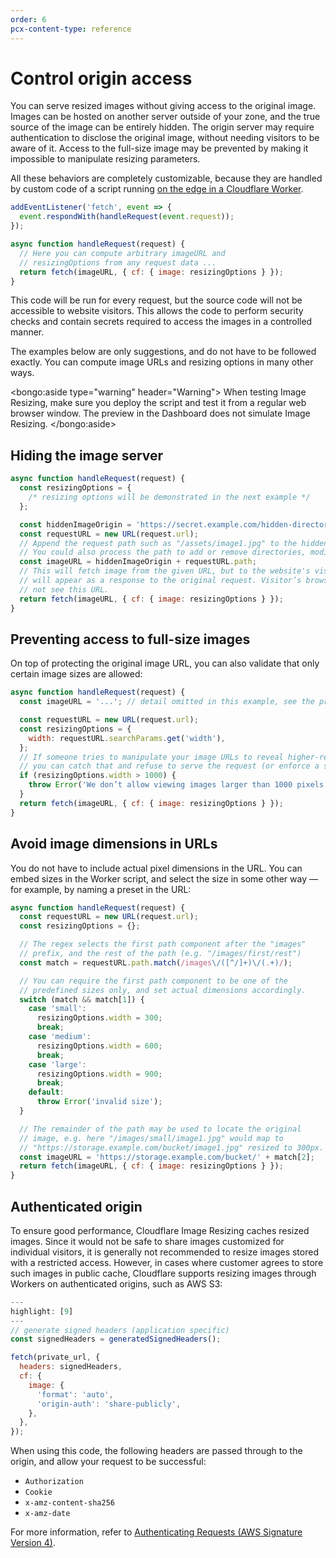 ```yaml
---
order: 6
pcx-content-type: reference
---
```


# Control origin access

You can serve resized images without giving access to the original image. Images can be hosted on another server outside of your zone, and the true source of the image can be entirely hidden. The origin server may require authentication to disclose the original image, without needing visitors to be aware of it. Access to the full-size image may be prevented by making it impossible to manipulate resizing parameters.

All these behaviors are completely customizable, because they are handled by custom code of a script running [on the edge in a Cloudflare Worker](/image-resizing/resize-with-workers).

```js
addEventListener('fetch', event => {
  event.respondWith(handleRequest(event.request));
});

async function handleRequest(request) {
  // Here you can compute arbitrary imageURL and
  // resizingOptions from any request data ...
  return fetch(imageURL, { cf: { image: resizingOptions } });
}
```

This code will be run for every request, but the source code will not be accessible to website visitors. This allows the code to perform security checks and contain secrets required to access the images in a controlled manner.

The examples below are only suggestions, and do not have to be followed exactly. You can compute image URLs and resizing options in many other ways.

<bongo:aside type="warning" header="Warning">
When testing Image Resizing, make sure you deploy the script and test it from a regular web browser window. The preview in the Dashboard does not simulate Image Resizing.
</bongo:aside>

## Hiding the image server

```js
async function handleRequest(request) {
  const resizingOptions = {
    /* resizing options will be demonstrated in the next example */
  };

  const hiddenImageOrigin = 'https://secret.example.com/hidden-directory';
  const requestURL = new URL(request.url);
  // Append the request path such as "/assets/image1.jpg" to the hiddenImageOrigin.
  // You could also process the path to add or remove directories, modify filenames, etc.
  const imageURL = hiddenImageOrigin + requestURL.path;
  // This will fetch image from the given URL, but to the website's visitors this
  // will appear as a response to the original request. Visitor’s browser will
  // not see this URL.
  return fetch(imageURL, { cf: { image: resizingOptions } });
}
```

## Preventing access to full-size images

On top of protecting the original image URL, you can also validate that only certain image sizes are allowed:

```js
async function handleRequest(request) {
  const imageURL = '...'; // detail omitted in this example, see the previous example

  const requestURL = new URL(request.url);
  const resizingOptions = {
    width: requestURL.searchParams.get('width'),
  };
  // If someone tries to manipulate your image URLs to reveal higher-resolution images,
  // you can catch that and refuse to serve the request (or enforce a smaller size, etc.)
  if (resizingOptions.width > 1000) {
    throw Error('We don’t allow viewing images larger than 1000 pixels wide');
  }
  return fetch(imageURL, { cf: { image: resizingOptions } });
}
```

## Avoid image dimensions in URLs

You do not have to include actual pixel dimensions in the URL. You can embed sizes in the Worker script, and select the size in some other way — for example, by naming a preset in the URL:

```js
async function handleRequest(request) {
  const requestURL = new URL(request.url);
  const resizingOptions = {};

  // The regex selects the first path component after the "images"
  // prefix, and the rest of the path (e.g. "/images/first/rest")
  const match = requestURL.path.match(/images\/([^/]+)\/(.+)/);

  // You can require the first path component to be one of the
  // predefined sizes only, and set actual dimensions accordingly.
  switch (match && match[1]) {
    case 'small':
      resizingOptions.width = 300;
      break;
    case 'medium':
      resizingOptions.width = 600;
      break;
    case 'large':
      resizingOptions.width = 900;
      break;
    default:
      throw Error('invalid size');
  }

  // The remainder of the path may be used to locate the original
  // image, e.g. here "/images/small/image1.jpg" would map to
  // "https://storage.example.com/bucket/image1.jpg" resized to 300px.
  const imageURL = 'https://storage.example.com/bucket/' + match[2];
  return fetch(imageURL, { cf: { image: resizingOptions } });
}
```

## Authenticated origin

To ensure good performance, Cloudflare Image Resizing caches resized images. Since it would not be safe to share images customized for individual visitors, it is generally not recommended to resize images stored with a restricted access. However, in cases where customer agrees to store such images in public cache, Cloudflare supports resizing images through Workers on authenticated origins, such as AWS S3:

```js
---
highlight: [9]
---
// generate signed headers (application specific)
const signedHeaders = generatedSignedHeaders();

fetch(private_url, {
  headers: signedHeaders,
  cf: {
    image: {
      'format': 'auto',
      'origin-auth': 'share-publicly',
    },
  },
});
```

When using this code, the following headers are passed through to the origin, and allow your request to be successful:

- `Authorization`
- `Cookie`
- `x-amz-content-sha256`
- `x-amz-date`

For more information, refer to [Authenticating Requests (AWS Signature Version 4)](https://docs.aws.amazon.com/AmazonS3/latest/API/sig-v4-authenticating-requests.html).
